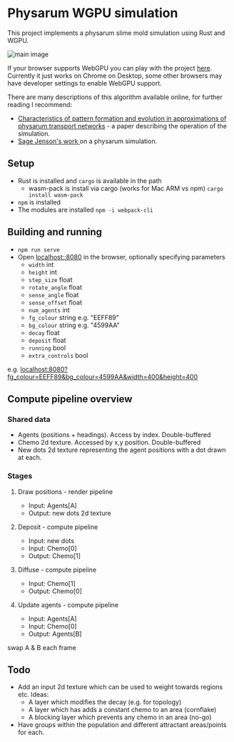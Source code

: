 
# Physarum WGPU simulation

This project implements a physarum slime mold simulation using Rust and WGPU.

![main image](images/1.png)

If your browser supports WebGPU you can play with the project [here](https://tom-strowger.github.io/physarum-rust/index.html). Currently it just works on Chrome on Desktop, some other browsers may have developer settings to enable WebGPU support.

There are many descriptions of this algorithm available online, for further reading I recommend:
- [Characteristics of pattern formation and evolution in approximations of physarum transport networks](https://uwe-repository.worktribe.com/output/980579/characteristics-of-pattern-formation-and-evolution-in-approximations-of-physarum-transport-networks)
                - a paper describing the operation of the simulation.
- [Sage Jenson's work </a>
                on a physarum simulation.](https://cargocollective.com/sagejenson/physarum)

## Setup
- Rust is installed and `cargo` is available in the path
  - wasm-pack is install via cargo (works for Mac ARM vs npm)
    `cargo install wasm-pack`
- `npm` is installed
- The modules are installed `npm -i webpack-cli`

## Building and running
- `npm run serve`
- Open <localhost::8080> in the browser, optionally specifying parameters
  - `width` int
  - `height` int
  - `step_size` float
  - `rotate_angle` float
  - `sense_angle` float
  - `sense_offset` float
  - `num_agents` int
  - `fg_colour` string e.g. "EEFF89"
  - `bg_colour` string e.g. "4599AA"
  - `decay` float
  - `deposit` float
  - `running` bool
  - `extra_controls` bool

e.g. <localhost:8080?fg_colour=EEFF89&bg_colour=4599AA&width=400&height=400>

## Compute pipeline overview

### Shared data
- Agents (positions + headings).  Access by index.  Double-buffered
- Chemo 2d texture.  Accessed by x,y position. Double-buffered
- New dots 2d texture representing the agent positions with a dot drawn at each.

### Stages

1. Draw positions - render pipeline
   - Input: Agents[A]
   - Output: new dots 2d texture

2. Deposit - compute pipeline
   - Input: new dots
   - Input: Chemo[0]
   - Output: Chemo[1]

3. Diffuse - compute pipeline
   - Input: Chemo[1]
   - Output: Chemo[0]

4. Update agents - compute pipeline
   - Input: Agents[A]
   - Input: Chemo[0]
   - Output: Agents[B]

swap A & B each frame


## Todo
- Add an input 2d texture which can be used to weight towards regions etc. Ideas:
  - A layer which modifies the decay (e.g. for topology)
  - A layer which has adds a constant chemo to an area (cornflake)
  - A blocking layer which prevents any chemo in an area (no-go)
- Have groups within the population and different attractant areas/points for each.
